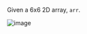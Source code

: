 Given a 6x6 2D array, `arr`.

![image](https://github.com/aliamrod/Coding-Challenges/assets/62684338/e3f21fe9-fb0c-4dac-a3ab-839770561a60)
